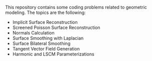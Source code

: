 This repository contains some coding problems related to geometric modeling. The topics are the following:
- Implicit Surface Reconstruction
- Screened Poisson Surface Reconstruction
- Normals Calculation
- Surface Smoothing with Laplacian
- Surface Bilateral Smoothing
- Tangent Vector Field Generation
- Harmonic and LSCM Parameterizations
